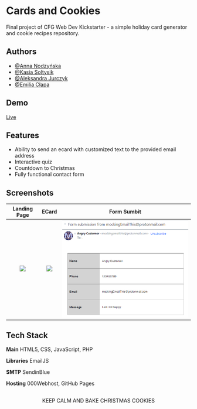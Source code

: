 
# Cards and Cookies

Final project of CFG Web Dev Kickstarter - a simple holiday card generator and cookie recipes repository.


## Authors

- [@Anna Nodzyńska](https://www.github.com/neternefer)
- [@Kasia Soltysik](https://github.com/KasiaSol)
- [@Aleksandra Jurczyk](https://github.com/jurczykk)
- [@Emilia Cłapa](https://github.com/proemilita)


## Demo

[Live](https://neternefer.github.io/cards-cookies/)


## Features

- Ability to send an ecard with customized text to the provided email address
- Interactive quiz
- Countdown to Christmas
- Fully functional contact form


## Screenshots

Landing Page             |  ECard                    |  Form Sumbit
:-------------------------:|:-------------------------: |:-------------------------: |
![](https://github.com/neternefer/cards-cookies/blob/main/img/landingPage.png?raw=true) | ![](https://github.com/neternefer/cards-cookies/blob/main/img/ecard.jpg?raw=true) | ![](https://github.com/neternefer/cards-cookies/blob/main/img/formSubmit.png?raw=true)


## Tech Stack

**Main** HTML5, CSS, JavaScript, PHP

**Libraries** EmailJS

**SMTP** SendinBlue

**Hosting** 000Webhost, GitHub Pages


##  

<p align="center">KEEP CALM AND BAKE CHRISTMAS COOKIES</p>
